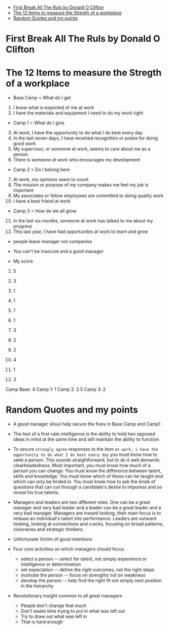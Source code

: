 - [First Break All The Ruls by Donald O Clifton](#first-break-all-the-ruls-by-donald-o-clifton)
- [The 12 Items to measure the Stregth of a workplace](#the-12-items-to-measure-the-stregth-of-a-workplace)
- [Random Quotes and my points](#random-quotes-and-my-points)

# First Break All The Ruls by Donald O Clifton

# The 12 Items to measure the Stregth of a workplace

* Base Camp = What do I get

1. I know what is expected of me at work
2. I have the materials and equipment I need to do my work right

* Camp 1 = What do I give
3. At work, I have the opportunity to do what I do best every day
4. In the last seven days, I have received recognition or praise for doing good work
5. My supervisor, or someone at work, seems to care about me as a person
6. There is someone at work who encourages my development

* Camp 2 = Do I belong here

7. At work, my opinions seem to count
8. The mission or purpose of my company makes me feel my job is important
9.  My associates or fellow employees are committed to doing quality work
10. I have a best friend at work

* Camp 3 = How do we all grow

11. In the last six months, someone at work has talked to me about my progress
12. This last year, I have had opportunites at work to learn and grow

* people leave manager not companies
* You can't be insecure and a good manager

* My score 
1. 5
2. 3

3. 1
4. 1
5. 1
6. 1

7. 3
8. 2
9. 2
10. 4

11. 1
12. 3

Camp Base: 4
Camp 1: 1
Camp 2: 2.5
Camp 3: 2

# Random Quotes and my points

* A good manager shoul help secure the fives in Base Camp and Camp1

* The test of a first-rate intelligence is the ability to hold two opposed ideas in mind at the same time and still maintain the ability to function

* To secure `strongly agree` responses to the item `at work, i have the opportunity to do what I do best every day` you must know how to selet a person. This sounds straightforward, but to do it well demands clearheadedness. Most important, you must know how much of a person you can change. You must know the difference between talent, skills and knowledge. You must know which of these can be taught and which can only be hirded in. You must know how to ask the kinds of questions that can cut through a candidate's desire to imporess and so reveal his true talents. 

* Managers and leaders are two different roles. One can be a great manager and very bad leader and a leader can be a great leader and a very bad manager. Managers are inward looking, their main focus is to release an individual's talent into performance. Leaders are outward looking, looking at connections and cracks, focusing on broad patterns, visionaries and strategic thinkers. 

* Unfortunate Victim of good intentions

* Four core activities on which managers should focus
    * select a person -- select for talent, not simply experience or intelligence or determination
    * set expectation --  define the right outcomes, not the right steps
    * motivate the person -- focus on strengths not on weakness
    * develop the person -- help find the right fit not simply next position in the heirarchy 

* Revolutionary insight common to all great managers
    * People don't change that much
    * Don't waste time trying to put in what was left out
    * Try to draw out what was left in
    * That is hard enough
